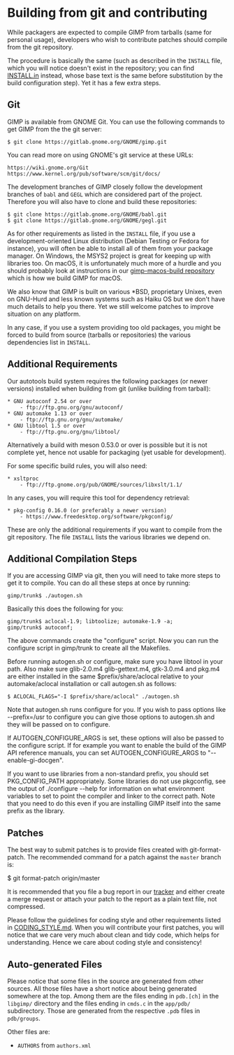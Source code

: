 # Building from git and contributing

While packagers are expected to compile GIMP from tarballs (same for
personal usage), developers who wish to contribute patches should
compile from the git repository.

The procedure is basically the same (such as described in the `INSTALL`
file, which you will notice doesn't exist in the repository; you can
find [INSTALL.in](/INSTALL.in) instead, whose base text is the same
before substitution by the build configuration step). Yet it has a few
extra steps.

## Git

GIMP is available from GNOME Git. You can use the following commands
to get GIMP from the the git server:

    $ git clone https://gitlab.gnome.org/GNOME/gimp.git

You can read more on using GNOME's git service at these URLs:

    https://wiki.gnome.org/Git
    https://www.kernel.org/pub/software/scm/git/docs/


The development branches of GIMP closely follow the development branches
of `babl` and `GEGL` which are considered part of the project. Therefore
you will also have to clone and build these repositories:

    $ git clone https://gitlab.gnome.org/GNOME/babl.git
    $ git clone https://gitlab.gnome.org/GNOME/gegl.git


As for other requirements as listed in the `INSTALL` file, if you use
a development-oriented Linux distribution (Debian Testing or Fedora for
instance), you will often be able to install all of them from your
package manager. On Windows, the MSYS2 project is great for keeping up
with libraries too. On macOS, it is unfortunately much more of a hurdle
and you should probably look at instructions in our [gimp-macos-build
repository](https://gitlab.gnome.org/Infrastructure/gimp-macos-build)
which is how we build GIMP for macOS.

We also know that GIMP is built on various \*BSD, proprietary Unixes,
even on GNU-Hurd and less known systems such as Haiku OS but we don't
have much details to help you there. Yet we still welcome patches to
improve situation on any platform.

In any case, if you use a system providing too old packages, you might
be forced to build from source (tarballs or repositories) the various
dependencies list in `INSTALL`.

## Additional Requirements

Our autotools build system requires the following packages (or newer
versions) installed when building from git (unlike building from
tarball):

    * GNU autoconf 2.54 or over
        - ftp://ftp.gnu.org/gnu/autoconf/
    * GNU automake 1.13 or over
        - ftp://ftp.gnu.org/gnu/automake/
    * GNU libtool 1.5 or over
        - ftp://ftp.gnu.org/gnu/libtool/

Alternatively a build with meson 0.53.0 or over is possible but it is
not complete yet, hence not usable for packaging (yet usable for
development).

For some specific build rules, you will also need:

    * xsltproc
        - ftp://ftp.gnome.org/pub/GNOME/sources/libxslt/1.1/

In any cases, you will require this tool for dependency retrieval:

    * pkg-config 0.16.0 (or preferably a newer version)
        - https://www.freedesktop.org/software/pkgconfig/

These are only the additional requirements if you want to compile from
the git repository. The file `INSTALL` lists the various libraries we
depend on.


## Additional Compilation Steps

If you are accessing GIMP via git, then you will need to take more
steps to get it to compile.  You can do all these steps at once by
running:

    gimp/trunk$ ./autogen.sh

Basically this does the following for you:

    gimp/trunk$ aclocal-1.9; libtoolize; automake-1.9 -a;
    gimp/trunk$ autoconf;

The above commands create the "configure" script.  Now you can run the
configure script in gimp/trunk to create all the Makefiles.

Before running autogen.sh or configure, make sure you have libtool in
your path. Also make sure glib-2.0.m4 glib-gettext.m4, gtk-3.0.m4 and
pkg.m4 are either installed in the same $prefix/share/aclocal relative to your
automake/aclocal installation or call autogen.sh as follows:

    $ ACLOCAL_FLAGS="-I $prefix/share/aclocal" ./autogen.sh

Note that autogen.sh runs configure for you.  If you wish to pass
options like --prefix=/usr to configure you can give those options to
autogen.sh and they will be passed on to configure.

If AUTOGEN_CONFIGURE_ARGS is set, these options will also be passed to
the configure script. If for example you want to enable the build of
the GIMP API reference manuals, you can set AUTOGEN_CONFIGURE_ARGS to
"--enable-gi-docgen".

If you want to use libraries from a non-standard prefix, you should set
PKG_CONFIG_PATH appropriately. Some libraries do not use pkgconfig, see
the output of ./configure --help for information on what environment
variables to set to point the compiler and linker to the correct path.
Note that you need to do this even if you are installing GIMP itself
into the same prefix as the library.


## Patches

The best way to submit patches is to provide files created with
git-format-patch. The recommended command for a patch against the
`master` branch is:

  $ git format-patch origin/master

It is recommended that you file a bug report in our
[tracker](https://gitlab.gnome.org/GNOME/gimp) and either create a merge
request or attach your patch to the report as a plain text file, not
compressed.

Please follow the guidelines for coding style and other requirements
listed in [CODING_STYLE.md](https://developer.gimp.org/core/coding_style/). When
you will contribute your first patches, you will notice that we care very much
about clean and tidy code, which helps for understanding. Hence we care about
coding style and consistency!


## Auto-generated Files

Please notice that some files in the source are generated from other
sources. All those files have a short notice about being generated
somewhere at the top. Among them are the files ending in `pdb.[ch]` in
the `libgimp/` directory and the files ending in `cmds.c` in the
`app/pdb/` subdirectory. Those are generated from the respective `.pdb`
files in `pdb/groups`.

Other files are:

* `AUTHORS` from `authors.xml`
